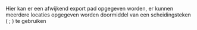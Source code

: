 Hier kan er een afwijkend export pad opgegeven worden, er kunnen meerdere locaties opgegeven worden doormiddel van een scheidingsteken ( ; ) te gebruiken